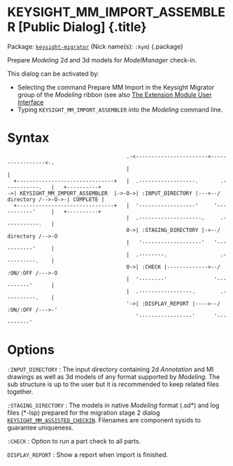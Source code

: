 # KEYSIGHT_MM_IMPORT_ASSEMBLER [Public Dialog] {.title}

Package: [`keysight-migrator`](KEYSIGHT-MIGRATOR.pkg.md) (Nick name(s): `:kym`) {.package}

Prepare _Modeling_ 2d and 3d models for _ModelManager_ check-in.

This dialog can be activated by:
* Selecting the command Prepare MM Import in the Keysight Migrator group
  of the _Modeling_ ribbon (see also [The Extension Module User Interface](../UI.md)
* Typing `KEYSIGHT_MM_IMPORT_ASSEMBLER` into the _Modeling_ command line.

# Syntax

~~~ bob
                                      .-<-----------------------<-----------------<-.
                                      |                                             |
  +-------------------------------+   |  .------------------.       .-----------.   |   +----------+
->| KEYSIGHT_MM_IMPORT_ASSEMBLER  |->-O->| :INPUT_DIRECTORY |--->--/ directory /-->-O->-| COMPLETE |
  +-------------------------------+   |  '------------------'     '-----------'     |   +----------+
                                      |  .--------------------.     .-----------.   |
                                      O->| :STAGING_DIRECTORY |->--/ directory /-->-O
                                      |   '-------------------'   '-----------'     |
                                      |  .--------.                 .----------.    |
                                      O->| :CHECK |------------->--/ :ON/:OFF /--->-O
                                      |  '--------'               '----------'      |
                                      |  .-----------------.        .----------.    |
                                      '->| :DISPLAY_REPORT |---->--/ :ON/:OFF /--->-'
                                         '-----------------'      '----------'
~~~

# Options

`:INPUT_DIRECTORY`
:   The input directory containing 2d _Annotation_ and MI drawings as well as 3d models of
    any format supported by _Modeling_. The sub structure is up to the user but it is recommended
    to keep related files together.

`:STAGING_DIRECTORY`
:   The models in native _Modeling_ format (.sd*) and log files (*-lsp) prepared
    for the migration stage 2 dialog [`KEYSIGHT_MM_ASSISTED_CHECKIN`](KEYSIGHT_MM_ASSISTED_CHECKIN.dia.md).
    Filenames are component
    sysids to guarantee uniqueness.

`:CHECK`
:   Option to run a part check to all parts.

`DISPLAY_REPORT`
:   Show a report when import is finished.

